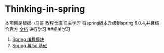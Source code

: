 # Thinking-in-spring
本项目是根据小马哥
[教程仓库](https://gitee.com/geektime-geekbang/geekbang-lessons)
自主学习 将spring版本升级到spring 6.0.4,并且结合官方
[文档](https://docs.spring.io/spring-framework/docs/current/reference/html/) 进行学习
##相关学习

1. [Spring 编程模块](/learn-spring-dependency/SpringProgramingModel.md)
2. [Spring 与Ioc 基础](/learn-spring-dependency/SpringWithIoC.md)
